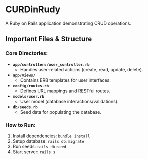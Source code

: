 # CURDinRudy  

A Ruby on Rails application demonstrating CRUD operations.  

## Important Files & Structure  

### Core Directories:  
- **`app/controllers/user_controller.rb`**  
  - Handles user-related actions (create, read, update, delete).  
- **`app/views/`**  
  - Contains ERB templates for user interfaces.  
- **`config/routes.rb`**  
  - Defines URL mappings and RESTful routes.  
- **`models/user.rb`**  
  - User model (database interactions/validations).  
- **`db/seeds.rb`**  
  - Seed data for populating the database.  

### How to Run:  
1. Install dependencies: `bundle install`  
2. Setup database: `rails db:migrate`  
3. Run seeds: `rails db:seed`  
4. Start server: `rails s`  

